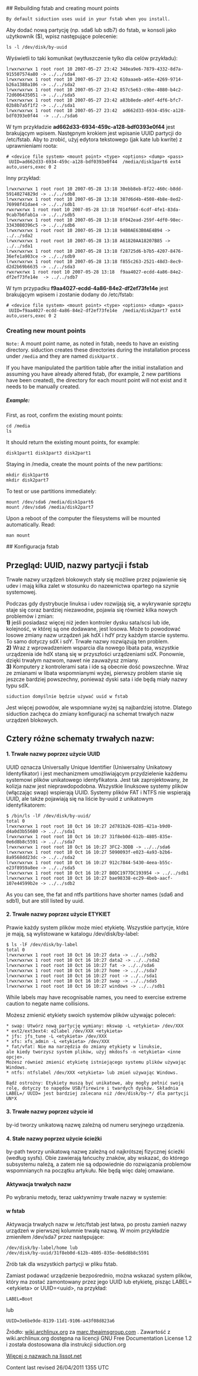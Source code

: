 <div id="main-page"></div>
<div class="divider" id="uuid"></div>
## Rebuilding fstab and creating mount points

`By default siduction uses uuid in your fstab when you install.`

Aby dodać nową partycję (np. sda6 lub sdb7) do fstab, w konsoli jako użytkownik ($), wpisz następujące polecenie:

~~~  
ls -l /dev/disk/by-uuid  
~~~

Wyświetli to taki komunikat (wytłuszczenie tylko dla celów przykładu):

~~~  
lrwxrwxrwx 1 root root 10 2007-05-27 23:42 348ea9e6-7879-4332-8d7a-915507574a80 -> ../../sda4  
lrwxrwxrwx 1 root root 10 2007-05-27 23:42 610aaaeb-a65e-4269-9714-b26a1388a106 -> ../../sda2  
lrwxrwxrwx 1 root root 10 2007-05-27 23:42 857c5e63-c9be-4080-b4c2-72d606435051 -> ../../sda5  
lrwxrwxrwx 1 root root 10 2007-05-27 23:42 a83b8ede-a9df-4df6-bfc7-02b8b7a5f1f2 -> ../../sda1  
lrwxrwxrwx 1 root root 10 2007-05-27 23:42  ad662d33-6934-459c-a128-bdf0393e0f44  -> ../../sda6  
~~~

W tym przykładzie  **ad662d33-6934-459c-a128-bdf0393e0f44**  jest brakującym wpisem. Następnym krokiem jest wpisanie UUID partycji do /etc/fstab. Aby to zrobić, użyj edytora tekstowego (jak kate lub kwrite) z uprawnieniami roota:

~~~  
# <device file system> <mount point> <type> <options> <dump> <pass>    
 UUID=ad662d33-6934-459c-a128-bdf0393e0f44  /media/disk1part6 ext4 auto,users,exec 0 2    
~~~
  
Inny przykład:

~~~  
lrwxrwxrwx 1 root root 10 2007-05-28 13:18 30ebb8eb-8f22-460c-b8dd-59140274829d -> ../../sdb8  
lrwxrwxrwx 1 root root 10 2007-05-28 13:18 387d6d4b-4508-4b8e-8ed2-76998f41dae4 -> ../../sdb1  
rwxrwxrwx 1 root root 10 2007-05-28 13:18 7014f66f-6cdf-4fe1-83da-9cab7b6fab1a -> ../../sdb5  
lrwxrwxrwx 1 root root 10 2007-05-28 13:18 8f042ead-259f-4df0-98ec-3343080396c5 -> ../../sdb6  
lrwxrwxrwx 1 root root 10 2007-05-28 13:18 94B0AE63B0AE4B94 -> ../../sda2  
lrwxrwxrwx 1 root root 10 2007-05-28 13:18 A61820AA18207B85 -> ../../sda1  
lrwxrwxrwx 1 root root 10 2007-05-28 13:18 f28725d6-b7b5-4207-8476-36efe1a903ce -> ../../sdb9  
lrwxrwxrwx 1 root root 10 2007-05-28 13:18 f855c263-2521-48d3-8ec9-d2d2b69b6635 -> ../../sda3  
rwxrwxrwx 1 root root 10 2007-05-28 13:18  f9aa4027-ecdd-4a86-84e2-df2ef73fe14e  -> ../../sdb7  
~~~

W tym przypadku  **f9aa4027-ecdd-4a86-84e2-df2ef73fe14e**  jest brakującym wpisem i zostanie dodany do /etc/fstab:

~~~  
# <device file system> <mount point> <type> <options> <dump> <pass>    
 UUID=f9aa4027-ecdd-4a86-84e2-df2ef73fe14e  /media/disk2part7 ext4 auto,users,exec 0 2    
~~~
  
### Creating new mount points
  
 `Note:`  A mount point name, as noted in fstab, needs to have an existing directory. siduction creates these directories during the installation process under `/media`  and they are named `diskXpartX` .

If you have manipulated the partition table after the initial installation and assuming you have already altered fstab, (for example, 2 new partitions have been created), the directory for each mount point will not exist and it needs to be manually created.

##### Example:

First, as root, confirm the existing mount points:

~~~  
cd /media  
ls  
~~~

It should return the existing mount points, for example:

~~~  
disk1part1 disk1part3 disk2part1  
~~~

Staying in /media, create the mount points of the new partitions:

~~~  
mkdir disk1part6  
mkdir disk2part7  
~~~

To test or use partitions immediately:

~~~  
mount /dev/sda6 /media/disk1part6  
mount /dev/sda6 /media/disk2part7  
~~~

Upon a reboot of the computer the filesystems will be mounted automatically. Read:

~~~  
man mount  
~~~

<div class="divider" id="uuid-fstab"></div>
## Konfiguracja fstab

## Przegląd: UUID, nazwy partycji i fstab

Trwałe nazwy urządzeń blokowych stały się możliwe przez pojawienie się udev i mają kilka zalet w stosunku do nazewnictwa opartego na szynie systemowej.

Podczas gdy dystrybucje linuksa i udev rozwijają się, a wykrywanie sprzętu staje się coraz bardziej niezawodne, pojawia się również kilka nowych problemów i zmian:  
 **1)**  jeśli posiadasz więcej niż jeden kontroler dysku sata/scsi lub ide, kolejność, w której są one dodawane, jest losowa. Może to powodować losowe zmiany nazw urządzeń jak hdX i hdY przy każdym starcie systemu. To samo dotyczy sdX i sdY. Trwałe nazwy rozwiązują ten problem.  
 **2)**  Wraz z wprowadzeniem wsparcia dla nowego libata pata, wszystkie urządzenia ide hdX staną się w przyszłości urządzeniami sdX. Ponownie, dzięki trwałym nazwom, nawet nie zauważysz zmiany.  
 **3)**  Komputery z kontrolerami sata i ide są obecnie dość powszechne. Wraz ze zmianami w libata wspomnianymi wyżej, pierwszy problem stanie się jeszcze bardziej powszechny, ponieważ dyski sata i ide będą miały nazwy typu sdX.

`siduction domyślnie będzie używać uuid w fstab`

Jest więcej powodów, ale wspomniane wyżej są najbardziej istotne. Dlatego siduction zachęca do zmiany konfiguracji na schemat trwałych nazw urządzeń blokowych.

## Cztery różne schematy trwałych nazw:

#### 1. Trwałe nazwy poprzez użycie UUID

UUID oznacza Universally Unique Identifier (Uniwersalny Unikatowy Identyfikator) i jest mechanizmem umożliwiającym przydzielenie każdemu systemowi plików unikatowego identyfikatora. Jest tak zaprojektowany, że kolizja nazw jest nieprawdopodobna. Wszystkie linuksowe systemy plików (włączając swap) wspierają UUID. Systemy plików FAT i NTFS nie wspierają UUID, ale także pojawiają się na liście by-uuid z unikatowym identyfikatorem:

~~~  
$ /bin/ls -lF /dev/disk/by-uuid/  
total 0  
lrwxrwxrwx 1 root root 10 Oct 16 10:27 2d781b26-0285-421a-b9d0-d4a0d3b55680 -> ../../sda1  
lrwxrwxrwx 1 root root 10 Oct 16 10:27 31f8eb0d-612b-4805-835e-0e6d8b8c5591 -> ../../sda7  
lrwxrwxrwx 1 root root 10 Oct 16 10:27 3FC2-3DDB -> ../../sda6  
lrwxrwxrwx 1 root root 10 Oct 16 10:27 5090093f-e023-4a93-b2b6-8a9568dd23dc -> ../../sda2  
lrwxrwxrwx 1 root root 10 Oct 16 10:27 912c7844-5430-4eea-b55c-e23f8959a8ee -> ../../sda5  
lrwxrwxrwx 1 root root 10 Oct 16 10:27 B0DC1977DC193954 -> ../../sdb1  
lrwxrwxrwx 1 root root 10 Oct 16 10:27 bae98338-ec29-4beb-aacf-107e44599b2e -> ../../sdb2  
~~~

As you can see, the fat and ntfs partitions have shorter names (sda6 and sdb1), but are still listed by uuid.

#### 2. Trwałe nazwy poprzez użycie ETYKIET

Prawie każdy system plików może mieć etykietę. Wszystkie partycje, które je mają, są wylistowane w katalogu /dev/disk/by-label:

~~~  
$ ls -lF /dev/disk/by-label  
total 0  
lrwxrwxrwx 1 root root 10 Oct 16 10:27 data -> ../../sdb2  
lrwxrwxrwx 1 root root 10 Oct 16 10:27 data2 -> ../../sda2  
lrwxrwxrwx 1 root root 10 Oct 16 10:27 fat -> ../../sda6  
lrwxrwxrwx 1 root root 10 Oct 16 10:27 home -> ../../sda7  
lrwxrwxrwx 1 root root 10 Oct 16 10:27 root -> ../../sda1  
lrwxrwxrwx 1 root root 10 Oct 16 10:27 swap -> ../../sda5  
lrwxrwxrwx 1 root root 10 Oct 16 10:27 windows -> ../../sdb1  
~~~

While labels may have recognisable names, you need to exercise extreme caution to negate name collisions.

Możesz zmienić etykiety swoich systemów plików używając poleceń:

~~~  
* swap: Utwórz nową partycję wymiany: mkswap -L <etykieta> /dev/XXX  
* ext2/ext3ext4: e2label /dev/XXX <etykieta>  
* jfs: jfs_tune -L <etykieta> /dev/XXX  
* xfs: xfs_admin -L <etykieta> /dev/XXX  
* fat/vfat: Nie ma narzędzia do zmiany etykiety w linuksie,  
ale kiedy tworzysz system plików, użyj mkdosfs -n <etykieta> <inne opcje>.  
Możesz również zmienić etykietę istniejącego systemu plików używając Windows.  
* ntfs: ntfslabel /dev/XXX <etykieta> lub zmień używając Windows.  
~~~

`Bądź ostrożny: Etykiety muszą być unikatowe, aby mogły pełnić swoją rolę, dotyczy to napędów USB/firewire i twardych dysków. Składnia LABEL=/ UUID= jest bardziej zalecana niż /dev/disk/by-*/ dla partycji UN*X`

#### 3. Trwałe nazwy poprzez użycie id 

by-id tworzy unikatową nazwę zależną od numeru seryjnego urządzenia.

#### 4. Stałe nazwy poprzez użycie ścieżki

by-path tworzy unikatową nazwę zależną od najkrótszej fizycznej ścieżki (według sysfs). Obie zawierają łańcuchy znaków, aby wskazać, do którego subsystemu należą, a zatem nie są odpowiednie do rozwiązania problemów wspomnianych na początku artykułu. Nie będą więc dalej omawiane.

#### Aktywacja trwałych nazw

Po wybraniu metody, teraz uaktywnimy trwałe nazwy w systemie:

#### w fstab

Aktywacja trwałych nazw w /etc/fstab jest łatwa, po prostu zamień nazwy urządzeń w pierwszej kolumnie trwałą nazwą. W moim przykładzie zmieniłem /dev/sda7 przez następujące:

~~~  
/dev/disk/by-label/home lub  
/dev/disk/by-uuid/31f8eb0d-612b-4805-835e-0e6d8b8c5591  
~~~

Zrób tak dla wszystkich partycji w pliku fstab.

Zamiast podawać urządzenie bezpośrednio, można wskazać system plików, który ma zostać zamontowany przez jego UUID lub etykietę, pisząc LABEL=&lt;etykieta&gt; or UUID=&lt;uuid&gt;, na przykład:

~~~  
LABEL=Boot  
~~~

lub

~~~  
UUID=3e6be9de-8139-11d1-9106-a43f08d823a6  
~~~

Źródło: [wiki.archlinux.org](http://wiki.archlinux.org/index.php/Persistent_block_device_naming)  za  [marc.theaimsgroup.com](http://marc.theaimsgroup.com/?l=linux-hotplug-devel&amp;m=114795097514527&amp;w=2) . Zawartość z wiki.archlinux.org dostępna na licencji GNU Free Documentation License 1.2 i została dostosowana dla instrukcji siduction.org

 [Więcej o nazwach na lissot.net](http://www.lissot.net/partition/ext2fs/labels.html)  

<div id="rev">Content last revised 26/04/2011 1355 UTC</div>
